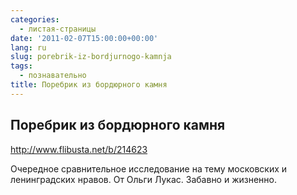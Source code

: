 ```yaml
---
categories:
  - листая-страницы
date: '2011-02-07T15:00:00+00:00'
lang: ru
slug: porebrik-iz-bordjurnogo-kamnja
tags:
  - познавательно
title: Поребрик из бордюрного камня
---
```


## Поребрик из бордюрного камня

<http://www.flibusta.net/b/214623>

<!--more-->

Очередное сравнительное исследование на тему московских и ленинградских нравов. От Ольги Лукас. Забавно и жизненно. 
